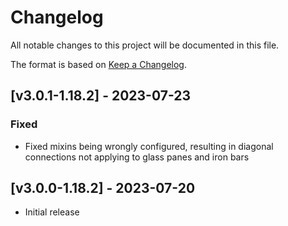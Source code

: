 # Changelog
All notable changes to this project will be documented in this file.

The format is based on [Keep a Changelog].

## [v3.0.1-1.18.2] - 2023-07-23
### Fixed
- Fixed mixins being wrongly configured, resulting in diagonal connections not applying to glass panes and iron bars

## [v3.0.0-1.18.2] - 2023-07-20
- Initial release

[Keep a Changelog]: https://keepachangelog.com/en/1.0.0/
